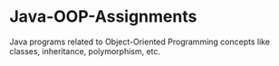 # Java-OOP-Assignments
Java programs related to Object-Oriented Programming concepts like classes, inheritance, polymorphism, etc.
